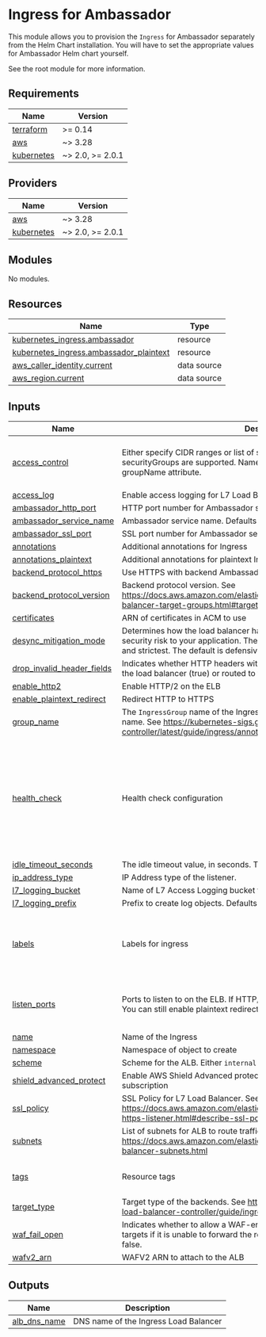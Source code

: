 # Ingress for Ambassador

This module allows you to provision the `Ingress` for Ambassador separately from the Helm Chart
installation. You will have to set the appropriate values for Ambassador Helm chart yourself.

See the root module for more information.

## Requirements

| Name | Version |
|------|---------|
| <a name="requirement_terraform"></a> [terraform](#requirement\_terraform) | >= 0.14 |
| <a name="requirement_aws"></a> [aws](#requirement\_aws) | ~> 3.28 |
| <a name="requirement_kubernetes"></a> [kubernetes](#requirement\_kubernetes) | ~> 2.0, >= 2.0.1 |

## Providers

| Name | Version |
|------|---------|
| <a name="provider_aws"></a> [aws](#provider\_aws) | ~> 3.28 |
| <a name="provider_kubernetes"></a> [kubernetes](#provider\_kubernetes) | ~> 2.0, >= 2.0.1 |

## Modules

No modules.

## Resources

| Name | Type |
|------|------|
| [kubernetes_ingress.ambassador](https://registry.terraform.io/providers/hashicorp/kubernetes/latest/docs/resources/ingress) | resource |
| [kubernetes_ingress.ambassador_plaintext](https://registry.terraform.io/providers/hashicorp/kubernetes/latest/docs/resources/ingress) | resource |
| [aws_caller_identity.current](https://registry.terraform.io/providers/hashicorp/aws/latest/docs/data-sources/caller_identity) | data source |
| [aws_region.current](https://registry.terraform.io/providers/hashicorp/aws/latest/docs/data-sources/region) | data source |

## Inputs

| Name | Description | Type | Default | Required |
|------|-------------|------|---------|:--------:|
| <a name="input_access_control"></a> [access\_control](#input\_access\_control) | Either specify CIDR ranges or list of security groups. Both name or ID of securityGroups are supported. Name matches a Name tag, not the groupName attribute. | <pre>object({<br>    cidrs           = optional(list(string))<br>    security_groups = optional(list(string))<br>  })</pre> | <pre>{<br>  "cidrs": [<br>    "0.0.0.0/0"<br>  ]<br>}</pre> | no |
| <a name="input_access_log"></a> [access\_log](#input\_access\_log) | Enable access logging for L7 Load Balancer | `bool` | `false` | no |
| <a name="input_ambassador_http_port"></a> [ambassador\_http\_port](#input\_ambassador\_http\_port) | HTTP port number for Ambassador service | `number` | `80` | no |
| <a name="input_ambassador_service_name"></a> [ambassador\_service\_name](#input\_ambassador\_service\_name) | Ambassador service name. Defaults to var.name | `string` | `""` | no |
| <a name="input_ambassador_ssl_port"></a> [ambassador\_ssl\_port](#input\_ambassador\_ssl\_port) | SSL port number for Ambassador service | `number` | `443` | no |
| <a name="input_annotations"></a> [annotations](#input\_annotations) | Additional annotations for Ingress | `map(string)` | `{}` | no |
| <a name="input_annotations_plaintext"></a> [annotations\_plaintext](#input\_annotations\_plaintext) | Additional annotations for plaintext Ingress workaround | `map(string)` | `{}` | no |
| <a name="input_backend_protocol_https"></a> [backend\_protocol\_https](#input\_backend\_protocol\_https) | Use HTTPS with backend Ambassador | `bool` | `true` | no |
| <a name="input_backend_protocol_version"></a> [backend\_protocol\_version](#input\_backend\_protocol\_version) | Backend protocol version. See https://docs.aws.amazon.com/elasticloadbalancing/latest/application/load-balancer-target-groups.html#target-group-protocol-version | `string` | `"HTTP2"` | no |
| <a name="input_certificates"></a> [certificates](#input\_certificates) | ARN of certificates in ACM to use | `list(string)` | `[]` | no |
| <a name="input_desync_mitigation_mode"></a> [desync\_mitigation\_mode](#input\_desync\_mitigation\_mode) | Determines how the load balancer handles requests that might pose a security risk to your application. The possible values are monitor, defensive, and strictest. The default is defensive. | `string` | `"defensive"` | no |
| <a name="input_drop_invalid_header_fields"></a> [drop\_invalid\_header\_fields](#input\_drop\_invalid\_header\_fields) | Indicates whether HTTP headers with invalid header fields are removed by the load balancer (true) or routed to targets (false). The default is false. | `bool` | `false` | no |
| <a name="input_enable_http2"></a> [enable\_http2](#input\_enable\_http2) | Enable HTTP/2 on the ELB | `bool` | `true` | no |
| <a name="input_enable_plaintext_redirect"></a> [enable\_plaintext\_redirect](#input\_enable\_plaintext\_redirect) | Redirect HTTP to HTTPS | `bool` | `true` | no |
| <a name="input_group_name"></a> [group\_name](#input\_group\_name) | The `IngressGroup` name of the Ingresses to create. Defaults to the ingress name. See https://kubernetes-sigs.github.io/aws-load-balancer-controller/latest/guide/ingress/annotations/#ingressgroup | `string` | `""` | no |
| <a name="input_health_check"></a> [health\_check](#input\_health\_check) | Health check configuration | <pre>object({<br>    protocol = string<br>    port     = string<br>    path     = string<br><br>    success_codes             = string<br>    interval_seconds          = number<br>    timeout_seconds           = number<br>    healthy_threshold_count   = number<br>    unhealthy_threshold_count = number<br>  })</pre> | <pre>{<br>  "healthy_threshold_count": 5,<br>  "interval_seconds": 10,<br>  "path": "/ambassador/v0/check_ready",<br>  "port": "8877",<br>  "protocol": "HTTP",<br>  "success_codes": "200-300",<br>  "timeout_seconds": 2,<br>  "unhealthy_threshold_count": 2<br>}</pre> | no |
| <a name="input_idle_timeout_seconds"></a> [idle\_timeout\_seconds](#input\_idle\_timeout\_seconds) | The idle timeout value, in seconds. The valid range is 1-4000 seconds. | `number` | `60` | no |
| <a name="input_ip_address_type"></a> [ip\_address\_type](#input\_ip\_address\_type) | IP Address type of the listener. | `string` | `"ipv4"` | no |
| <a name="input_l7_logging_bucket"></a> [l7\_logging\_bucket](#input\_l7\_logging\_bucket) | Name of L7 Access Logging bucket to use | `string` | `""` | no |
| <a name="input_l7_logging_prefix"></a> [l7\_logging\_prefix](#input\_l7\_logging\_prefix) | Prefix to create log objects. Defaults to ingress name | `string` | `""` | no |
| <a name="input_labels"></a> [labels](#input\_labels) | Labels for ingress | `map(string)` | <pre>{<br>  "app.kubernetes.io/instance": "ambassador",<br>  "app.kubernetes.io/managed-by": "Terraform",<br>  "app.kubernetes.io/name": "ambassador"<br>}</pre> | no |
| <a name="input_listen_ports"></a> [listen\_ports](#input\_listen\_ports) | Ports to listen to on the ELB. If HTTP/2 is enabled, only HTTPS is supported. You can still enable plaintext redirection. | `list(map(number))` | <pre>[<br>  {<br>    "HTTPS": 443<br>  }<br>]</pre> | no |
| <a name="input_name"></a> [name](#input\_name) | Name of the Ingress | `string` | `"ambassador"` | no |
| <a name="input_namespace"></a> [namespace](#input\_namespace) | Namespace of object to create | `string` | `"ambassador"` | no |
| <a name="input_scheme"></a> [scheme](#input\_scheme) | Scheme for the ALB. Either `internal` or `internet-facing` | `string` | `"internet-facing"` | no |
| <a name="input_shield_advanced_protect"></a> [shield\_advanced\_protect](#input\_shield\_advanced\_protect) | Enable AWS Shield Advanced protection for the load balancer. Requires a subscription | `bool` | `false` | no |
| <a name="input_ssl_policy"></a> [ssl\_policy](#input\_ssl\_policy) | SSL Policy for L7 Load Balancer. See https://docs.aws.amazon.com/elasticloadbalancing/latest/application/create-https-listener.html#describe-ssl-policies | `string` | `"ELBSecurityPolicy-FS-1-2-2019-08"` | no |
| <a name="input_subnets"></a> [subnets](#input\_subnets) | List of subnets for ALB to route traffic to. See https://docs.aws.amazon.com/elasticloadbalancing/latest/application/load-balancer-subnets.html | `list(string)` | `[]` | no |
| <a name="input_tags"></a> [tags](#input\_tags) | Resource tags | `map` | <pre>{<br>  "Terraform": "true"<br>}</pre> | no |
| <a name="input_target_type"></a> [target\_type](#input\_target\_type) | Target type of the backends. See https://kubernetes-sigs.github.io/aws-load-balancer-controller/guide/ingress/annotations/#target-type | `string` | `"ip"` | no |
| <a name="input_waf_fail_open"></a> [waf\_fail\_open](#input\_waf\_fail\_open) | Indicates whether to allow a WAF-enabled load balancer to route requests to targets if it is unable to forward the request to AWS WAF. The value is true or false. | `bool` | `true` | no |
| <a name="input_wafv2_arn"></a> [wafv2\_arn](#input\_wafv2\_arn) | WAFV2 ARN to attach to the ALB | `string` | `null` | no |

## Outputs

| Name | Description |
|------|-------------|
| <a name="output_alb_dns_name"></a> [alb\_dns\_name](#output\_alb\_dns\_name) | DNS name of the Ingress Load Balancer |
